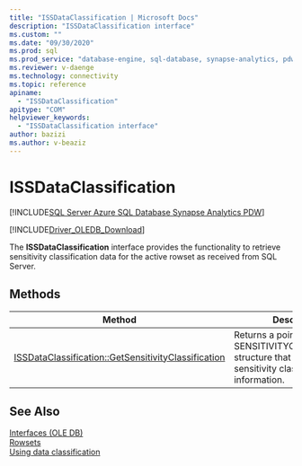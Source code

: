 ```yaml
---
title: "ISSDataClassification | Microsoft Docs"
description: "ISSDataClassification interface"
ms.custom: ""
ms.date: "09/30/2020"
ms.prod: sql
ms.prod_service: "database-engine, sql-database, synapse-analytics, pdw"
ms.reviewer: v-daenge
ms.technology: connectivity
ms.topic: reference
apiname: 
  - "ISSDataClassification"
apitype: "COM"
helpviewer_keywords: 
  - "ISSDataClassification interface"
author: bazizi
ms.author: v-beaziz
---
```

# ISSDataClassification
[!INCLUDE[SQL Server Azure SQL Database Synapse Analytics PDW](../../../includes/applies-to-version/sql-asdb-asa.md)]

[!INCLUDE[Driver_OLEDB_Download](../../../includes/driver_oledb_download.md)]

  The **ISSDataClassification** interface provides the functionality to retrieve sensitivity classification data for the active rowset as received from SQL Server.
  

## Methods

|Method|Description|  
|------------|-----------------|  
|[ISSDataClassification::GetSensitivityClassification](../../oledb/ole-db-interfaces/issdataclassification-getsensitivityclassification-ole-db.md)|Returns a pointer to a SENSITIVITYCLASSIFICATION structure that contains sensitivity classification information.|  

## See Also  
 [Interfaces &#40;OLE DB&#41;](../../oledb/ole-db-interfaces/oledb-driver-for-sql-server-ole-db-interfaces.md)   
 [Rowsets](../ole-db-rowsets/rowsets.md)   
 [Using data classification](../features/using-data-classification.md)
